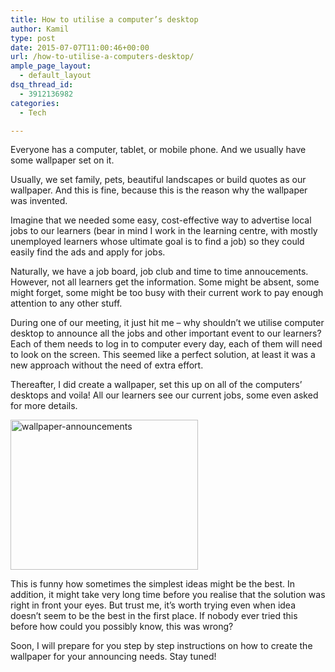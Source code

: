 ```yaml
---
title: How to utilise a computer’s desktop
author: Kamil
type: post
date: 2015-07-07T11:00:46+00:00
url: /how-to-utilise-a-computers-desktop/
ample_page_layout:
  - default_layout
dsq_thread_id:
  - 3912136982
categories:
  - Tech

---
```

Everyone has a computer, tablet, or mobile phone. And we usually have some wallpaper set on it.

Usually, we set family, pets, beautiful landscapes or build quotes as our wallpaper. And this is fine, because this is the reason why the wallpaper was invented.

<!--more-->

Imagine that we needed some easy, cost-effective way to advertise local jobs to our learners (bear in mind I work in the learning centre, with mostly unemployed learners whose ultimate goal is to find a job) so they could easily find the ads and apply for jobs.

Naturally, we have a job board, job club and time to time annoucements. However, not all learners get the information. Some might be absent, some might forget, some might be too busy with their current work to pay enough attention to any other stuff.

During one of our meeting, it just hit me &#8211; why shouldn&#8217;t we utilise computer desktop to announce all the jobs and other important event to our learners? Each of them needs to log in to computer every day, each of them will need to look on the screen. This seemed like a perfect solution, at least it was a new approach without the need of extra effort.

Thereafter, I did create a wallpaper, set this up on all of the computers&#8217; desktops and voila! All our learners see our current jobs, some even asked for more details.

[<img loading="lazy" class="alignnone wp-image-232 size-medium" src="https://i1.wp.com/kamilpro.com/wp-content/uploads/2015/07/Wallpaper-300x240.jpg?resize=300%2C240&#038;ssl=1" alt="wallpaper-announcements" width="300" height="240" data-recalc-dims="1" />][1]

This is funny how sometimes the simplest ideas might be the best. In addition, it might take very long time before you realise that the solution was right in front your eyes. But trust me, it&#8217;s worth trying even when idea doesn&#8217;t seem to be the best in the first place. If nobody ever tried this before how could you possibly know, this was wrong?

Soon, I will prepare for you step by step instructions on how to create the wallpaper for your announcing needs. Stay tuned!

 [1]: https://i2.wp.com/kamilpro.com/wp-content/uploads/2015/07/Wallpaper.jpg?ssl=1